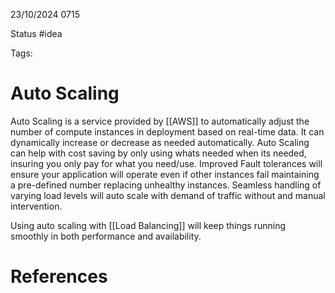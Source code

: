 23/10/2024 0715

Status #idea

Tags:

# Auto Scaling

Auto Scaling is a service provided by [[AWS]] to automatically adjust the number of compute instances in deployment based on real-time data. It can dynamically increase or decrease as needed automatically.
Auto Scaling can help with cost saving by only using whats needed when its needed, insuring you only pay for what you need/use.
Improved Fault tolerances will ensure your application will operate even if other instances fail maintaining a pre-defined number replacing unhealthy instances.
Seamless handling of varying load levels will auto scale with demand of traffic without and manual intervention.

Using auto scaling with [[Load Balancing]] will keep things running smoothly in both performance and availability. 


# References
